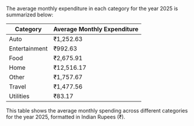 The average monthly expenditure in each category for the year 2025 is summarized below:

| Category      | Average Monthly Expenditure |
|---------------|-----------------------------|
| Auto          | ₹1,252.63                   |
| Entertainment | ₹992.63                     |
| Food          | ₹2,675.91                   |
| Home          | ₹12,516.17                  |
| Other         | ₹1,757.67                   |
| Travel        | ₹1,477.56                   |
| Utilities     | ₹83.17                      |

This table shows the average monthly spending across different categories for the year 2025, formatted in Indian Rupees (₹).